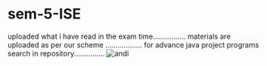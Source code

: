 # sem-5-ISE
uploaded what i have read in the exam time................
materials are uploaded as per our scheme ..................
for advance java project programs search in repository...............
![andi](https://user-images.githubusercontent.com/99582894/223041120-6214079e-2417-439f-a02c-3e7cb7357e68.gif)
